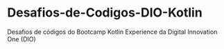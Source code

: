 # Desafios-de-Codigos-DIO-Kotlin
Desafios de códigos do Bootcamp Kotlin Experience da Digital Innovation One (DIO)
